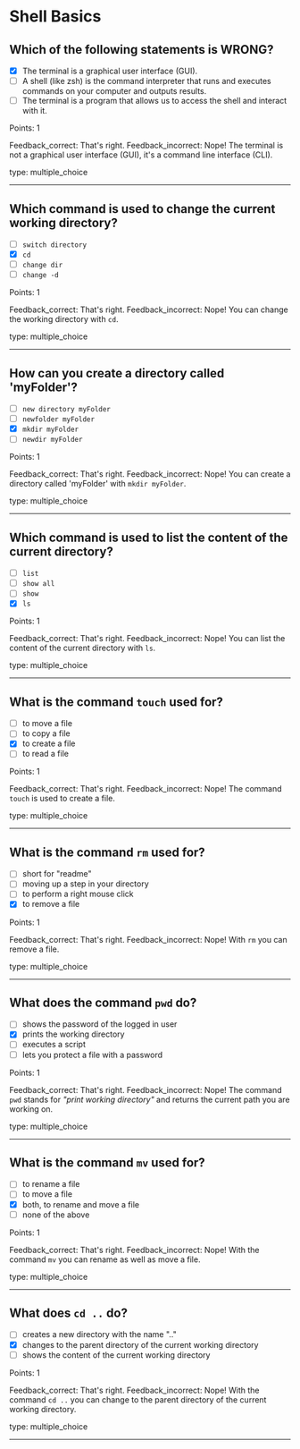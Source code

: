 # Shell Basics

## Which of the following statements is WRONG?

* [x] The terminal is a graphical user interface (GUI).
* [ ] A shell (like zsh) is the command interpreter that runs and executes commands on your computer and outputs results. 
* [ ] The terminal is a program that allows us to access the shell and interact with it.

Points: 1

Feedback_correct: That's right.
Feedback_incorrect: Nope! The terminal is not a graphical user interface (GUI), it's a command line interface (CLI).

type: multiple_choice

---

## Which command is used to change the current working directory?

* [ ] `switch directory`
* [x] `cd`
* [ ] `change dir`
* [ ] `change -d`

Points: 1

Feedback_correct: That's right.
Feedback_incorrect: Nope! You can change the working directory with `cd`.

type: multiple_choice

---

## How can you create a directory called 'myFolder'?

* [ ] `new directory myFolder`
* [ ] `newfolder myFolder`
* [x] `mkdir myFolder`
* [ ] `newdir myFolder`

Points: 1

Feedback_correct: That's right.
Feedback_incorrect: Nope! You can create a directory called 'myFolder' with `mkdir myFolder`.

type: multiple_choice

---

## Which command is used to list the content of the current directory?

* [ ] `list`
* [ ] `show all`
* [ ] `show` 
* [x] `ls`

Points: 1

Feedback_correct: That's right.
Feedback_incorrect: Nope! You can list the content of the current directory with `ls`.

type: multiple_choice

---

## What is the command `touch` used for?

* [ ] to move a file
* [ ] to copy a file
* [x] to create a file
* [ ] to read a file

Points: 1

Feedback_correct: That's right.
Feedback_incorrect: Nope! The command `touch` is used to create a file.

type: multiple_choice

---

## What is the command `rm` used for?

* [ ] short for "readme"
* [ ] moving up a step in your directory
* [ ] to perform a right mouse click
* [x] to remove a file

Points: 1

Feedback_correct: That's right.
Feedback_incorrect: Nope! With `rm` you can remove a file.

type: multiple_choice

---

## What does the command `pwd` do?

* [ ] shows the password of the logged in user
* [x] prints the working directory
* [ ] executes a script
* [ ] lets you protect a file with a password

Points: 1

Feedback_correct: That's right.
Feedback_incorrect: Nope! The command `pwd` stands for *"print working directory"* and returns the current path you are working on.

type: multiple_choice

---

## What is the command `mv` used for?

* [ ] to rename a file
* [ ] to move a file
* [x] both, to rename and move a file
* [ ] none of the above

Points: 1

Feedback_correct: That's right.
Feedback_incorrect: Nope! With the command `mv` you can rename as well as move a file.

type: multiple_choice

---


## What does `cd ..` do?

* [ ] creates a new directory with the name ".."
* [x] changes to the parent directory of the current working directory
* [ ] shows the content of the current working directory

Points: 1

Feedback_correct: That's right.
Feedback_incorrect: Nope! With the command `cd ..` you can change to the parent directory of the current working directory.

type: multiple_choice

---
